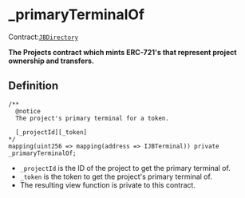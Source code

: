 # _primaryTerminalOf

Contract:[`JBDirectory`](../)‌

**The Projects contract which mints ERC-721's that represent project ownership and transfers.**

## Definition

```solidity
/** 
  @notice 
  The project's primary terminal for a token.

  [_projectId][_token]
*/
mapping(uint256 => mapping(address => IJBTerminal)) private _primaryTerminalOf;
```

* `_projectId` is the ID of the project to get the primary terminal of.
* `_token` is the token to get the project's primary terminal of.
* The resulting view function is private to this contract.
